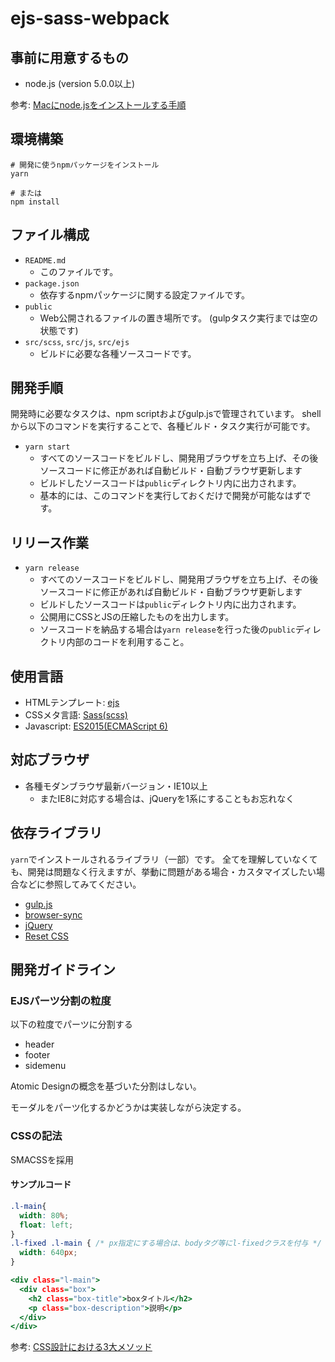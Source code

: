 ejs-sass-webpack
====

## 事前に用意するもの
- node.js (version 5.0.0以上)

参考: [Macにnode.jsをインストールする手順](https://qiita.com/akakuro43/items/600e7e4695588ab2958d)

## 環境構築
```
# 開発に使うnpmパッケージをインストール
yarn

# または
npm install
```

## ファイル構成

- `README.md`
  - このファイルです。
- `package.json`
  - 依存するnpmパッケージに関する設定ファイルです。
- `public`
  - Web公開されるファイルの置き場所です。 (gulpタスク実行までは空の状態です)
- `src/scss`, `src/js`, `src/ejs`
  - ビルドに必要な各種ソースコードです。

## 開発手順

開発時に必要なタスクは、npm scriptおよびgulp.jsで管理されています。
shellから以下のコマンドを実行することで、各種ビルド・タスク実行が可能です。

- `yarn start`
  - すべてのソースコードをビルドし、開発用ブラウザを立ち上げ、その後ソースコードに修正があれば自動ビルド・自動ブラウザ更新します
  - ビルドしたソースコードは`public`ディレクトリ内に出力されます。
  - 基本的には、このコマンドを実行しておくだけで開発が可能なはずです。

## リリース作業

- `yarn release`
  - すべてのソースコードをビルドし、開発用ブラウザを立ち上げ、その後ソースコードに修正があれば自動ビルド・自動ブラウザ更新します
  - ビルドしたソースコードは`public`ディレクトリ内に出力されます。
  - 公開用にCSSとJSの圧縮したものを出力します。
  - ソースコードを納品する場合は`yarn release`を行った後の`public`ディレクトリ内部のコードを利用すること。

## 使用言語

- HTMLテンプレート: [ejs](http://ejs.co/)
- CSSメタ言語: [Sass(scss)](http://sass-lang.com/)
- Javascript: [ES2015(ECMAScript 6)](https://babeljs.io/docs/learn-es2015/)

## 対応ブラウザ
- 各種モダンブラウザ最新バージョン・IE10以上
  - またIE8に対応する場合は、jQueryを1系にすることもお忘れなく

## 依存ライブラリ

`yarn`でインストールされるライブラリ（一部）です。
全てを理解していなくても、開発は問題なく行えますが、挙動に問題がある場合・カスタマイズしたい場合などに参照してみてください。

- [gulp.js](http://gulpjs.com/)
- [browser-sync](https://www.browsersync.io/)
- [jQuery](https://jquery.com/)
- [Reset CSS](http://meyerweb.com/eric/tools/css/reset/)

## 開発ガイドライン

### EJSパーツ分割の粒度

以下の粒度でパーツに分割する
- header
- footer
- sidemenu

Atomic Designの概念を基づいた分割はしない。

モーダルをパーツ化するかどうかは実装しながら決定する。

### CSSの記法

SMACSSを採用

#### サンプルコード

```.scss
.l-main{
  width: 80%;
  float: left;
}
.l-fixed .l-main { /* px指定にする場合は、bodyタグ等にl-fixedクラスを付与 */
  width: 640px;
}
```

```.html
<div class="l-main">
  <div class="box">
    <h2 class="box-title">boxタイトル</h2>
    <p class="box-description">説明</p>
  </div>
</div>
```

参考: [CSS設計における3大メソッド](http://www.risewill.co.jp/blog/archives/5652)
